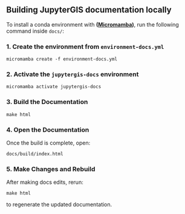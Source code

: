 ## Building JupyterGIS documentation locally

To install a conda environment with **([Micromamba](https://mamba.readthedocs.io/en/latest/installation/micromamba-installation.html))**, run the following command inside `docs/`:

### **1. Create the environment from `environment-docs.yml`**

```
micromamba create -f environment-docs.yml
```

### **2. Activate the `jupytergis-docs` environment**

```
micromamba activate jupytergis-docs
```

### **3. Build the Documentation**

```
make html
```

### **4. Open the Documentation**

Once the build is complete, open:

```
docs/build/index.html
```

### **5. Make Changes and Rebuild**

After making docs edits, rerun:

```
make html
```

to regenerate the updated documentation.
